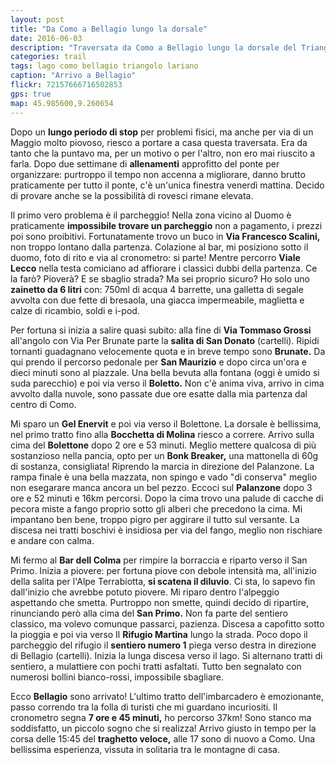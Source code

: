 ```yaml
---
layout: post
title: "Da Como a Bellagio lungo la dorsale"
date: 2016-06-03
description: "Traversata da Como a Bellagio lungo la dorsale del Triangolo Lariano"
categories: trail
tags: lago como bellagio triangolo lariano
caption: "Arrivo a Bellagio"
flickr: 72157666716502853
gps: true
map: 45.985600,9.260654
---
```


Dopo un **lungo periodo di stop** per problemi fisici, ma anche per via di un Maggio molto piovoso, riesco a portare a casa questa traversata. Era da tanto che la puntavo ma, per un motivo o per l'altro, non ero mai riuscito a farla. Dopo due settimane di **allenamenti** approfitto del ponte per organizzare: purtroppo il tempo non accenna a migliorare, danno brutto praticamente per tutto il ponte, c'è un'unica finestra venerdì mattina. Decido di provare anche se la possibilità di rovesci rimane elevata.

Il primo vero problema è il parcheggio! Nella zona vicino al Duomo è praticamente **impossibile trovare un parcheggio** non a pagamento, i prezzi poi sono proibitivi. Fortunatamente trovo un buco in **Via Francesco Scalini,** non troppo lontano dalla partenza. Colazione al bar, mi posiziono sotto il duomo, foto di rito e via al cronometro: si parte! Mentre percorro **Viale Lecco** nella testa comiciano ad affiorare i classici dubbi della partenza. Ce la farò? Pioverà? E se sbaglio strada? Ma sei proprio sicuro? Ho solo uno **zainetto da 6 litri** con: 750ml di acqua 4 barrette, una galletta di segale avvolta con due fette di bresaola, una giacca impermeabile, maglietta e calze di ricambio, soldi e i-pod.

Per fortuna si inizia a salire quasi subito: alla fine di **Via Tommaso Grossi** all'angolo con Via Per Brunate parte la **salita di San Donato** (cartelli).
Ripidi tornanti guadagnano velocemente quota e in breve tempo sono **Brunate.** Da qui prendo il percorso pedonale per **San Maurizio** e dopo circa un'ora e dieci minuti sono al piazzale. Una bella bevuta alla fontana (oggi è umido si suda parecchio) e poi via verso il **Boletto.** Non c'è anima viva, arrivo in cima avvolto dalla nuvole, sono passate due ore esatte dalla mia partenza dal centro di Como.

Mi sparo un **Gel Enervit** e poi via verso il Bolettone. La dorsale è bellissima, nel primo tratto fino alla **Bocchetta di Molina** riesco a correre. Arrivo sulla cima del **Bolettone** dopo 2 ore e 53 minuti. Meglio mettere qualcosa di più sostanzioso nella pancia, opto per un **Bonk Breaker,** una mattonella di 60g di sostanza, consigliata! Riprendo la marcia in direzione del Palanzone. La rampa finale è una bella mazzata, non spingo e vado "di conserva" meglio non esegarare manca ancora un bel pezzo. Eccoci sul **Palanzone** dopo 3 ore e 52 minuti e 16km percorsi. Dopo la cima trovo una palude di cacche di pecora miste a fango proprio sotto gli alberi che precedono la cima. Mi impantano ben bene, troppo pigro per aggirare il tutto sul versante. La discesa nei tratti boschivi è insidiosa per via del fango, meglio non rischiare e andare con calma.

Mi fermo al **Bar dell Colma** per rimpire la borraccia e riparto verso il San Primo. Inizia a piovere: per fortuna piove con debole intensità ma, all'inizio della salita per l'Alpe Terrabiotta, **si scatena il diluvio**. Ci sta, lo sapevo fin dall'inizio che avrebbe potuto piovere. Mi riparo dentro l'alpeggio aspettando che smetta. Purtroppo non smette, quindi decido di ripartire, rinunciando però alla cima del **San Primo.** Non fa parte del sentiero classico, ma volevo comunque passarci, pazienza. Discesa a capofitto sotto la pioggia e poi via verso Il **Rifugio Martina** lungo la strada. Poco dopo il parcheggio del rifugio il **sentiero numero 1** piega verso destra in direzione di Bellagio (cartelli). Inizia la lunga discesa verso il lago. Si alternano tratti di sentiero, a mulattiere con pochi tratti asfaltati. Tutto ben segnalato con numerosi bollini bianco-rossi, impossibile sbagliare.

Ecco **Bellagio** sono arrivato! L'ultimo tratto dell'imbarcadero è emozionante, passo correndo tra la folla di turisti che mi guardano incuriositi. Il cronometro segna **7 ore e 45 minuti,** ho percorso 37km! Sono stanco ma soddisfatto, un piccolo sogno che si realizza! Arrivo giusto in tempo per la corsa delle 15:45 del **traghetto veloce,** alle 17 sono di nuovo a Como. Una bellissima esperienza, vissuta in solitaria tra le montagne di casa.